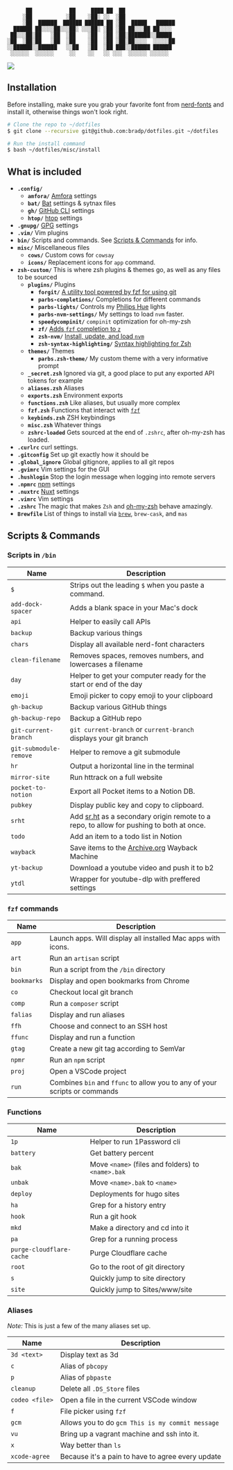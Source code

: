 ```
      ██            ██     ████ ██  ██
     ░██           ░██    ░██░ ░░  ░██
     ░██  ██████  ██████ ██████ ██ ░██  █████   ██████
  ██████ ██░░░░██░░░██░ ░░░██░ ░██ ░██ ██░░░██ ██░░░░
 ██░░░██░██   ░██  ░██    ░██  ░██ ░██░███████░░█████
░██  ░██░██   ░██  ░██    ░██  ░██ ░██░██░░░░  ░░░░░██
░░██████░░██████   ░░██   ░██  ░██ ███░░██████ ██████
 ░░░░░░  ░░░░░░     ░░    ░░   ░░ ░░░  ░░░░░░ ░░░░░░

```

![](http://gifsb.in/codes/floppy-discs.gif)

## Installation

Before installing, make sure you grab your favorite font from [nerd-fonts](https://github.com/ryanoasis/nerd-fonts) and install it, otherwise things won't look right.

```sh
# Clone the repo to ~/dotfiles
$ git clone --recursive git@github.com:bradp/dotfiles.git ~/dotfiles

# Run the install command
$ bash ~/dotfiles/misc/install
```

## What is included

* **`.config/`**
  * **`amfora/`** [Amfora](https://github.com/makeworld-the-better-one/amfora) settings
  * **`bat/`** [Bat](https://github.com/sharkdp/bat) settings & sytnax files
  * **`gh/`** [GitHub CLI](https://cli.github.com/) settings
  * **`htop/`** [htop](https://github.com/htop-dev/htop) settings
* **`.gnupg/`** [GPG](https://www.gnupg.org/index.html) settings
* **`.vim/`** Vim plugins
* **`bin/`** Scripts and commands. See [Scripts & Commands](#scripts-commands) for info.
* **`misc/`** Miscellaneous files
  * **`cows/`** Custom cows for `cowsay`
  * **`icons/`** Replacement icons for `app` command.
* **`zsh-custom/`** This is where zsh plugins & themes go, as well as any files to be sourced
  * **`plugins/`** Plugins
    * **`forgit/`** [A utility tool powered by fzf for using git](https://github.com/wfxr/forgit)
    * **`parbs-completions/`** Completions for different commands
    * **`parbs-lights/`** Controls my [Philips Hue](https://www.philips-hue.com/) lights
    * **`parbs-nvm-settings/`** My settings to load `nvm` faster.
    * **`speedycompinit/`** `compinit` optimization for oh-my-zsh
    * **`zf/`** [Adds `fzf` completion to `z`](https://github.com/changyuheng/fz)
    * **`zsh-nvm/`** [Install, update, and load `nvm`](https://github.com/lukechilds/zsh-nvm)
    * **`zsh-syntax-highlighting/`** [Syntax highlighting for Zsh](https://github.com/zsh-users/zsh-syntax-highlighting)
  * **`themes/`** Themes
    * **`parbs.zsh-theme/`** My custom theme with a very informative prompt
  * **`_secret.zsh`** Ignored via git, a good place to put any exported API tokens for example
  * **`aliases.zsh`** Aliases
  * **`exports.zsh`** Environment exports
  * **`functions.zsh`** Like aliases, but usually more complex
  * **`fzf.zsh`** Functions that interact with [`fzf`](https://github.com/junegunn/fzf)
  * **`keybinds.zsh`** ZSH keybindings
  * **`misc.zsh`** Whatever things
  * **`zshrc-loaded`** Gets sourced at the end of `.zshrc`, after oh-my-zsh has loaded.
* **`.curlrc`** curl settings.
* **`.gitconfig`** Set up git exactly how it should be
* **`.global_ignore`** Global gitignore, applies to all git repos
* **`.gvimrc`** Vim settings for the GUI
* **`.hushlogin`** Stop the login message when logging into remote servers
* **`.npmrc`** [npm](https://www.npmjs.com/) settings
* **`.nuxtrc`** [Nuxt](https://nuxtjs.org/) settings
* **`.vimrc`** Vim settings
* **`.zshrc`** The magic that makes `Zsh` and [oh-my-zsh](https://github.com/ohmyzsh/ohmyzsh) behave amazingly.
* **`Brewfile`** List of things to install via [`brew`](https://brew.sh/), `brew-cask`, and `mas`

## Scripts & Commands

### Scripts in `/bin`

|Name|Description|
|--|----|
|`$`| Strips out the leading `$` when you paste a command.|
|`add-dock-spacer`| Adds a blank space in your Mac's dock|
|`api`| Helper to easily call APIs|
|`backup`| Backup various things|
|`chars`| Display all available nerd-font characters|
|`clean-filename`| Removes spaces, removes numbers, and lowercases a filename|
|`day`| Helper to get your computer ready for the start or end of the day|
|`emoji`| Emoji picker to copy emoji to your clipboard|
|`gh-backup`| Backup various GitHub things|
|`gh-backup-repo`| Backup a GitHub repo|
|`git-current-branch`| `git current-branch` or `current-branch` displays your git branch|
|`git-submodule-remove`| Helper to remove a git submodule|
|`hr`| Output a horizontal line in the terminal|
|`mirror-site`| Run httrack on a full website|
|`pocket-to-notion`| Export all Pocket items to a Notion DB.|
|`pubkey`| Display public key and copy to clipboard.|
|`srht`| Add [sr.ht](https://sr.ht) as a secondary origin remote to a repo, to allow for pushing to both at once.
|`todo`| Add an item to a todo list in Notion|
|`wayback`| Save items to the [Archive.org](http://archive.org) Wayback Machine|
|`yt-backup`| Download a youtube video and push it to b2|
|`ytdl`| Wrapper for youtube-dlp with preffered settings|

### `fzf` commands

|Name|Description|
|--|----|
|`app`| Launch apps. Will display all installed Mac apps with icons. |
|`art`| Run an `artisan` script |
|`bin`| Run a script from the `/bin` directory |
|`bookmarks`| Display and open bookmarks from Chrome |
|`co`| Checkout local git branch |
|`comp`| Run a `composer` script |
|`falias`| Display and run aliases |
|`ffh`| Choose and connect to an SSH host |
|`ffunc`| Display and run a function |
|`gtag`| Create a new git tag according to SemVar |
|`npmr`| Run an `npm` script |
|`proj`| Open a VSCode project |
|`run`| Combines `bin` and `ffunc` to allow you to any of your scripts or commands |

### Functions

|Name|Description|
|--|----|
|`1p`| Helper to run 1Password cli |
|`battery`| Get battery percent |
|`bak`| Move `<name>` (files and folders) to `<name>.bak` |
|`unbak`| Move `<name>.bak` to `<name>` |
|`deploy`| Deployments for hugo sites |
|`ha`| Grep for a history entry |
|`hook`| Run a git hook |
|`mkd`| Make a directory and cd into it |
|`pa`| Grep for a running process |
|`purge-cloudflare-cache`| Purge Cloudflare cache |
|`root`| Go to the root of git directory |
|`s`| Quickly jump to site directory |
|`site`| Quickly jump to Sites/www/site |

### Aliases

_Note:_ This is just a few of the many aliases set up.

|Name|Description|
|--|----|
|`3d <text>`|Display text as 3d|
|`c`|Alias of `pbcopy`|
|`p`| Alias of `pbpaste`|
|`cleanup`| Delete all `.DS_Store` files|
|`codeo <file>`| Open a file in the current VSCode window|
|`f`| File picker using `fzf`|
|`gcm`| Allows you to do `gcm This is my commit message`|
|`vu`|Bring up a vagrant machine and ssh into it.|
|`x`| Way better than `ls` |
|`xcode-agree`| Because it's a pain to have to agree every update|
